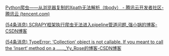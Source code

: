 [Python爬虫——从浏览器复制的Xpath无法解析（tbody） - 腾讯云开发者社区-腾讯云 (tencent.com)](https://cloud.tencent.com/developer/article/1816947)

[(54条消息) SCRAPY框架执行爬虫无法进入pipeline管道问题_强小锅的博客-CSDN博客](https://blog.csdn.net/weixin_43967586/article/details/100540019)

[(54条消息) TypeError: ‘Collection‘ object is not callable. If you meant to call the ‘insert‘ method on a ......_Yy_Rose的博客-CSDN博客](https://blog.csdn.net/Yy_Rose/article/details/123754021)